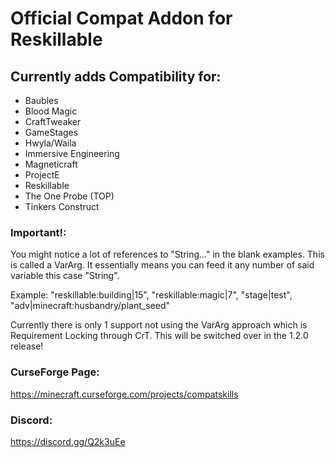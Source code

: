 # Official Compat Addon for Reskillable


## Currently adds Compatibility for:
- Baubles
- Blood Magic
- CraftTweaker
- GameStages
- Hwyla/Waila
- Immersive Engineering
- Magneticraft
- ProjectE
- Reskillable
- The One Probe (TOP)
- Tinkers Construct



### Important!:
You might notice a lot of references to "String..." in the blank examples.
This is called a VarArg.
It essentially means you can feed it any number of said variable this case "String".

Example:
"reskillable:building|15", "reskillable:magic|7", "stage|test", "adv|minecraft:husbandry/plant_seed"


Currently there is only 1 support not using the VarArg approach which is Requirement Locking through CrT.
This will be switched over in the 1.2.0 release!

### CurseForge Page:
https://minecraft.curseforge.com/projects/compatskills


### Discord:
https://discord.gg/Q2k3uEe
